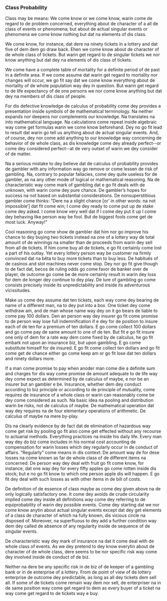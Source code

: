 ### Class Probability

Class may be means: We come know or we come know, warin come de regard to de problem concerned, everything about de character of a all de class of events or phenomena; but about de actual singular events or phenomena we come know nothing but dat na elements of dis class. 

We come know, for instance, dat dere na ninety tickets in a lottery and dat five of dem dem go draw back. Ehen we come know about de character of de whole class of tickets. But warin get regard to de singular tickets we nor know anything but dat dey na elements of dis class of tickets. 

 We come have a complete table of mortality for a definite period of de past in a definite area. If we come assume dat warin get regard to mortality nor changes will occur, we go fit say dat we come know everything about de mortality of  de whole population way dey in question. But warin get regard to de life expectancy of de one persons we nor come know anything but dat dey na members of dis class of people. 

For dis defective knowledge de calculus of probability come dey provides a presentation inside symbols of de mathematical terminology. Na neither expands nor deepens nor complements our knowledge. Na translates na into mathematical language. Na calculations come repeat inside algebraic way come get formulas warin we come know beforehand. Dey no go fit lead to result dat warin go tell us anything about de actual singular events. And, of course, dey nor come add anything to our knowledge way concerning de behavior of de whole class, as dis knowledge come dey already perfect--or come dey considered perfect--at de very outset of warin we dey consider of de matter.

Na a serious mistake to dey believe dat de calculus of probability provides de gambler with any information way go remove or come lessen de risk of gambling. Na, contrary to popular fallacies, come dey quite useless for de gambler, as na any other mode of logical or mathematical reasoning. Na de characteristic way come mark of gambling dat e go fit deals with de unknown, with warin come dey pure chance. De gambler’s hopes for success na not based on substantial considerations. De nonsuperstitious gambler come thinks: “Dere na a slight chance [or’ in other words: na not impossible’] dat fit come win; I come dey ready to come put up de stake come dey asked. I come know very well dat if I come dey  put it up I come dey behaving like person way be fool. But de biggest fools come get de most luck. Anyway!”

Cool reasoning go come show de gambler dat him nor go improve his chance to dey buying two tickets instead na one of a lottery way de total amount of de winnings na smaller than de proceeds from warin dey sell from all de tickets. If him come buy all de tickets, e go fit certainly come lost a part of his outlay. Yet every lottery person way be customer na firmly convinced dat na bêta to buy more tickets than to buy less. De habitués of de casinos and slot machines never come stop. Dey nor go fit give though to de fact dat, becos de ruling odds go come favor de banker over de player, de outcome go come be de more certainly result in warin dey loss for dem de longer dey continue to dey play. De lure of gambling go come consists precisely inside its unpredictability and inside its adventurous vicissitudes.

Make  us come dey assume dat ten tickets, each way come dey bearing de name of a different man, na to dey put into a box. One ticket dey come withdraw am, and de man whose name way dey on it go bears de liable to come pay 100 dollars. Den an person way dey insurer go fit come promise to de person way lose full indemnification if e dey for de position to insure each of de ten for a premium of ten dollars. E go come collect 100 dollars and go come pay de same amount to one of de ten. But fit e go fit insure one only of dem for a rate way dem come fixed by de calculus, he go fit embark not upon an insurance biz, but upon gambling. E go come substitute himself for de insured. E go fit come collect ten dollars and go fit come get de chance either go come keep am or go fit lose dat ten dollars and ninety dollars more.

If a man come promise to pay when anoder man come die a definite sum and charges for dis way come promise de amount adequate to de life way dey come expect as determined by de calculus of maybe, e nor be an insurer but an gambler e be. Insurance, whether dem dey conduct according to biz principle or according to de principle of mutuality, come requires de insurance of a whole class or warin can reasonably come be dey come considered as such. Na basic idea na pooling and distribution warin be risks, not de calculus of maybe. De mathematical operation dat way dey requires na de four elementary operations of arithmetic. De calculus of maybe na mere by-play. 

Dis na clearly evidence by de fact dat de elimination of hazardous way come get risk by pooling go fit also come get effected without any recourse to actuarial methods.  Everything practices na inside his daily life. Every man way dey do biz come includes in his normal cost accounting de compensation for warin losses which dey regularly occur in de conduct of affairs. “Regularly” come means in dis context: De amount way de for dese losses na come known as far de whole class of de different items na concerned. De person way dey deal with fruit go fit come know, for instance, dat one way dey for  every fifty apples go come rotten inside dis stock; but e no go fit know to which one person apple dis will happen. E go fit dey deal with such losses as with other items in de bill of costs.

De definition of de essence of class maybe as come dey given above na de only logically satisfactory one. It come dey avoids de crude circularity implied come dey inside all definitions way come dey referring to de equiprobability of warin dey possible events. Come dey starting dat we nor come know anytin about actual singular events except dat dey get elements of a class de character of which na fully known, dis vicious circle na disposed of. Moreover, na superfluous to dey add a further condition way dem dey called de absence of any regularity inside de sequence of de singular events.

De characteristic way dey mark of insurance na dat it come deal with de whole class of events. As we dey pretend to dey know everytin about de character of de whole class, dere seems to be nor specific risk way come dey involved inside de conduct of de biz.

Neither na dere be any specific risk in de biz of de keeper of a gambling bank or in de enterprise of a lottery. From de point of view of de lottery enterprise de outcome dey predictable, as long as  all dey tickets dem sell all. If some of de tickets come remain way dem nor sell, de enterpriser na in de same position way come get regard to dem as every buyer of a ticket na way come get regard to de tickets way e buy.
